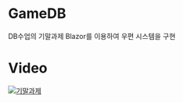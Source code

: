 # GameDB
DB수업의 기말과제
Blazor를 이용하여 우편 시스템을 구현

# Video
[![기말과제](http://img.youtube.com/vi/AfgWepuCGGI/0.jpg)](https://youtu.be/AfgWepuCGGI) 
